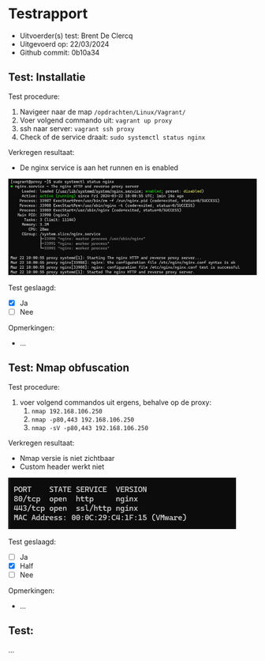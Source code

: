 # Testrapport

- Uitvoerder(s) test: Brent De Clercq
- Uitgevoerd op: 22/03/2024
- Github commit: 0b10a34

## Test: Installatie

Test procedure:

1. Navigeer naar de map `/opdrachten/Linux/Vagrant/`
2. Voer volgend commando uit: `vagrant up proxy`
3. ssh naar server: `vagrant ssh proxy`
4. Check of de service draait: `sudo systemctl status nginx`

Verkregen resultaat:

- De nginx service is aan het runnen en is enabled

![nginx_installatie_rapport](./img/nginx_installatie_rapport.png)

Test geslaagd:

- [x] Ja
- [ ] Nee

Opmerkingen:

- ...

## Test: Nmap obfuscation

Test procedure:

1. voer volgend commandos uit ergens, behalve op de proxy:
   1. `nmap 192.168.106.250`
   2. `nmap -p80,443 192.168.106.250`
   3. `nmap -sV -p80,443 192.168.106.250`

Verkregen resultaat:

- Nmap versie is niet zichtbaar
- Custom header werkt niet

<!-- Voeg hier eventueel een screenshot van het verkregen resultaat in. -->

![nmap scan](./img/nmap_scan_fail.png)

Test geslaagd:

- [ ] Ja
- [x] Half
- [ ] Nee

Opmerkingen:

- ...

## Test: <!-- Omschrijving test. -->

...
